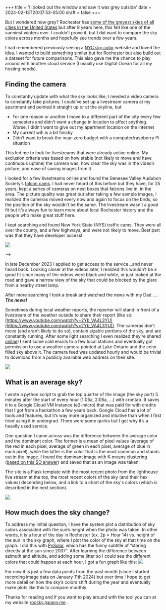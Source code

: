 +++
title = 'I looked out the window and saw it was grey outside'
date = 2024-02-13T20:07:53-05:00
draft = false
+++

But I wondered how grey? Rochester has [some of the greyest skies of all cities in the United States](https://www.statista.com/statistics/226760/us-cities-with-the-most-cloudy-days/) but after 9 years here, this felt like one of the sunniest winters ever. I couldn’t prove it, but I did want to compare the sky colors across months and hopefully see trends over a few years.

I had remembered previously seeing a [NYC sky color](https://nskyc.com) website and loved the idea. I wanted to build something similar but for Rochester but also build out a dataset for future comparisons. This also gave me the chance to play around with another cloud service (I usually use Digital Ocean for all my hosting needs).


## Finding the camera

To constantly update with what the sky looks like, I needed a video camera to constantly take pictures. I could’ve set up a livestream camera at my apartment and pointed it straight up or at the skyline, but
* For one reason or another I move to a different part of the city every few semesters and didn’t want a change in location to affect anything. Worse, I didn’t want to give out my apartment location on the internet
* My current wifi is a bit finicky
* Didn’t want to break the near-zero budget with a computer/raspberry Pi situation


This led me to look for livestreams that were already active online. My exclusion criteria was based on how stable (not likely to move and have continuous uptime) the camera was, how clear the sky was in the video’s picture, and ease of saving images from it.

I looked for a few livestreams online and found the Genesee Valley Audubon Society’s [falcon cams](https://rfalconcam.com/rfc-main/). I had never heard of this before but they have, for 25 years, kept a series of cameras on  nest boxes that falcons live in, in the area. The picture quality was great but after taking a few sample images, I realized the cameras moved every now and again to focus on the birds, so the position of the sky wouldn’t be the same. The livestream wasn’t a good fit but it’s always fun to learn more about local Rochester history and the people who make great stuff here.

I kept searching and found New York State (NYS) traffic cams. They were all over the county, and a few highways, and were not likely to move. Best part was that they have developer access!
<!-- [![Alt text](https://assets.digitalocean.com/articles/alligator/boo.svg)](https://digitalocean.com) -->
![](https://jspann.me/blog_images/nys_cam_side.png)
<!-- ![](Screenshot%202024-02-04%20at%2011.19.04%E2%80%AFPM.png)<!-- {"width":653} --> -->

In late December 2023 I applied to get access to the service…and never heard back. Looking closer at the videos later, I realized this wouldn’t be a good fit since many of the videos were black and white, or just looked at the road and gave a narrow view of the sky that could be blocked by the glare from a nearby street lamp.

After more searching I took a break and watched the news with my Dad.
…***The news!***

Sometimes during local weather reports, the reporter will stand in front of a livestream of the weather outside to share their report (like so: [https://www.youtube.com/watch?v=2Yb_VA4L3YU](https://www.youtube.com/watch?v=2Yb_VA4L3YU)). The cameras don’t move (and aren’t likely to do so), contain sizable portions of the sky, and are constantly running. After some light searching I even realized they’re shared [online](https://www.whec.com/first-alert-live-camera-network/)! I sent some cold emails to a few local stations and eventually got permission to use a weather camera pointed at Lake Ontario and the color filled sky above it. The camera feed was updated hourly and would be trivial to download from a publicly available web address on their site.

![](https://jspann.me/blog_images/camera_screenshot.jpg)
<!-- ![](1706979902.jpg) -->
## What is an average sky?

I wrote a python script to grab the top quarter of the image (the sky part) 5 minutes after the start of every hour (1:05a, 2:05a, …) with crontab. It saves it to a Google Cloud VM Instance (e2-micro) that was paid for with credits that I got from a hackathon a few years back. Google Cloud has a lot of tools and features, but it’s way more organized and intuitive than when I first tried using it in undergrad. There were some quirks but I get why it’s a heavily used service.

One question I came across was the difference between the average color and the dominant color. The former is a mean of pixel values (average of the red in each pixel, average of green in each pixel, average of blue in each pixel), while the latter is the color that is the most common and stands out in the image. I found the dominant image with K-means clustering ([based on this SO answer](https://stackoverflow.com/questions/43111029/how-to-find-the-average-colour-of-an-image-in-python-with-opencv)) and saved that as an image was taken.

The site is a Flask template with the most recent photo from the lighthouse live stream at the top, the most recent colors of the sky (and their hex values) decending below, and a link to a chart of the sky's colors (which is described in the next section).


<!-- TODO: Add a photo from the website -->
![](https://jspann.me/blog_images/full_sky_site.png)


## How much does the sky change?

To address my initial question, I have the system plot a distribution of sky colors associated with the sun’s height when the photo was taken. In other words, it is a hour of the day in Rochester (ex. 2p = Hour 14) vs. height of the sun in the sky graph, where I plot the color of the sky at that time on the graph. I did this with [PySolar](http://docs.pysolar.org/en/latest/), which has the funny subtitle of “staring directly at the sun since 2007”. After learning the difference between azimuth and altitude, and adding some jitter so I could see the different colors that could happen at each hour, I got a fun graph like this:
![](https://jspann.me/blog_images/sky_plot.png)
<!-- ![](sky_plot.png) -->

For now it is just a few data points from the past month (since I started recording image data on January 11th 2024) but over time I hope to get more detail on how the sky’s colors shift during the year and eventually make plots like this to compare monthly.

Thanks for reading and if you want to play around with the tool you can at my website [rocsky.jspann.me](http://rocsky.jspann.me) .
